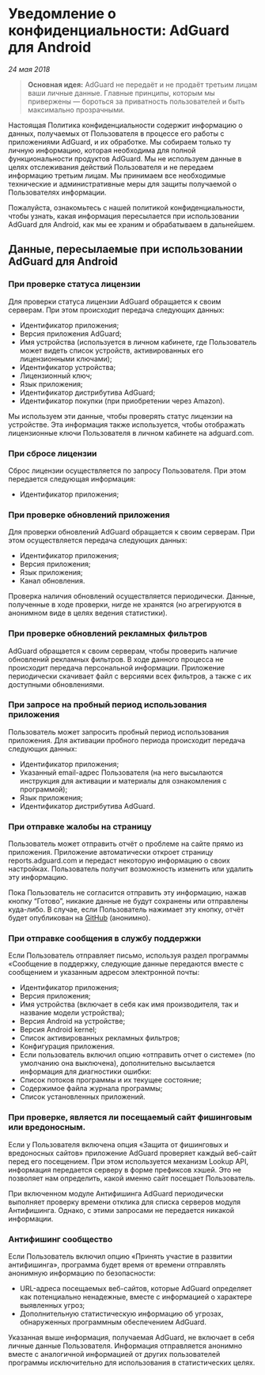 # Уведомление о конфиденциальности: AdGuard для Android
*24 мая 2018*
> **Основная идея:** AdGuard не передаёт и не продаёт третьим лицам ваши личные данные. Главные принципы, которым мы привержены — бороться за приватность пользователей и быть максимально прозрачными.

Настоящая Политика конфиденциальности содержит информацию о данных, получаемых от Пользователя в процессе его работы с приложениями AdGuard, и их обработке. Мы собираем только ту личную информацию, которая необходима для полной функциональности продуктов AdGuard. Мы не используем данные в целях отслеживания действий Пользователя и не передаем информацию третьим лицам. Мы принимаем все необходимые технические и административные меры для защиты получаемой о Пользователях информации.

Пожалуйста, ознакомьтесь с нашей политикой конфиденциальности, чтобы узнать, какая информация пересылается при использовании AdGuard для Android, как мы ее храним и обрабатываем в дальнейшем.

## Данные, пересылаемые при использовании AdGuard для Android

### При проверке статуса лицензии

Для проверки статуса лицензии AdGuard обращается к своим серверам. При этом происходит передача следующих данных:

- Идентификатор приложения;
- Версия приложения AdGuard;
- Имя устройства (используется в личном кабинете, где Пользователь может  видеть список устройств, активированных его лицензионными ключами);
- Идентификатор устройства;
- Лицензионный ключ;
- Язык приложения;
- Идентификатор дистрибутива AdGuard;
- Идентификатор покупки (при приобретении через Amazon).

Мы используем эти данные, чтобы проверять статус лицензии на устройстве. Эта информация также используется, чтобы отображать лицензионные ключи Пользователя в личном кабинете на adguard.com.


### При сбросе лицензии

Сброс лицензии осуществляется по запросу Пользователя. При этом передается следующая информация:

- Идентификатор приложения;

### При проверке обновлений приложения

Для проверки обновлений AdGuard обращается к своим серверам. При этом осуществляется передача следующих данных:

- Идентификатор приложения;
- Версия приложения;
- Язык приложения;
- Канал обновления.

Проверка наличия обновлений осуществляется периодически. Данные, полученные в ходе проверки, нигде не хранятся (но агрегируются в анонимном виде в целях ведения статистики).

### При проверке обновлений рекламных фильтров

AdGuard обращается к своим серверам, чтобы проверить наличие обновлений рекламных фильтров. В ходе данного процесса не происходит передача персональной информации. Приложение периодически скачивает файл с версиями всех фильтров, а также с их доступными обновлениями.

### При запросе на пробный период использования приложения

Пользователь может запросить пробный период использования приложения. Для активации пробного периода происходит передача следующих данных:

- Идентификатор приложения;
- Указанный email-адрес Пользователя (на него высылаются инструкция для активации и материалы для ознакомления с программой);
- Язык приложения;
- Идентификатор дистрибутива AdGuard.

### При отправке жалобы на страницу

Пользователь может отправить отчёт о проблеме на сайте прямо из приложения. Приложение автоматически откроет страницу reports.adguard.com и передаст некоторую информацию о своих настройках. Пользователь получит возможность изменить или удалить эту информацию.

Пока Пользователь не согласится отправить эту информацию, нажав кнопку “Готово”, никакие данные не будут сохранены или отправлены куда-либо. В случае, если Пользователь нажимает эту кнопку, отчёт будет опубликован на [GitHub](https://github.com/adguardteam/adguardfilters/issues) (анонимно).

### При отправке сообщения в службу поддержки

Если Пользователь отправляет письмо, используя раздел программы «Сообщение в поддержку, следующие данные передаются вместе с сообщением и указанным адресом электронной почты:

- Идентификатор приложения;
- Версия приложения;
- Имя устройства (включает в себя как имя производителя, так и название модели устройства);
- Версия Android на устройстве;
- Версия Android kernel;
- Список активированных рекламных фильтров;
- Конфигурация приложения.
- Если пользователь включил опцию «отправить отчет о системе» (по умолчанию она выключена), дополнительно высылается информация для диагностики ошибки:
- Список потоков программы и их текущее состояние;
- Содержимое файла журнала программы;
- Список установленных приложений.

### При проверке, является ли посещаемый сайт фишинговым или вредоносным.

Если у Пользователя включена опция «Защита от фишинговых и вредоносных сайтов» приложение AdGuard проверяет каждый веб-сайт перед его посещением. При этом используется механизм Lookup API, информация передается серверу в форме префиксов хэшей. Это не позволяет нам определить, какой именно сайт посещает Пользователь.

При включенном модуле Антифишинга AdGuard периодически выполняет проверку времени отклика для списка серверов модуля Антифишинга. Однако, с этими запросами не передается никакой информации.

### Антифишинг сообщество
Если Пользователь включил опцию «Принять участие в развитии антифишинга», программа будет время от времени отправлять анонимную информацию по безопасности:
- URL-адреса посещаемых веб-сайтов, которые AdGuard определяет как потенциально ненадежные, вместе с информацией о характере выявленных угроз;
- Дополнительную статистическую информацию об угрозах, обнаруженных программным обеспечением AdGuard.

Указанная выше информация, получаемая AdGuard, не включает в себя личные данные Пользователя. Информация отправляется анонимно вместе с аналогичной информацией от других пользователей программы исключительно для использования в статистических целях.

